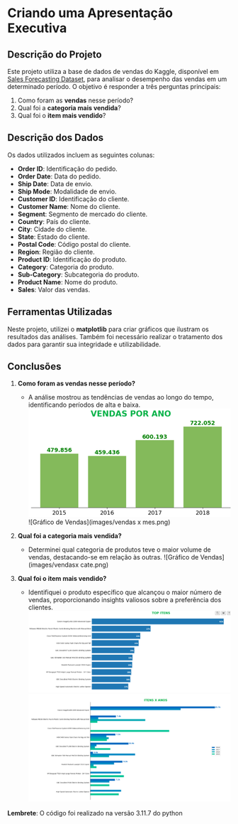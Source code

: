 
# Criando uma Apresentação Executiva

## Descrição do Projeto

Este projeto utiliza a base de dados de vendas do Kaggle, disponível em [Sales Forecasting Dataset](https://www.kaggle.com/datasets/rohitsahoo/sales-forecasting), para analisar o desempenho das vendas em um determinado período. O objetivo é responder a três perguntas principais:

1. Como foram as **vendas** nesse período?
2. Qual foi a **categoria mais vendida**?
3. Qual foi o **item mais vendido**?

## Descrição dos Dados

Os dados utilizados incluem as seguintes colunas:

- **Order ID**: Identificação do pedido.
- **Order Date**: Data do pedido.
- **Ship Date**: Data de envio.
- **Ship Mode**: Modalidade de envio.
- **Customer ID**: Identificação do cliente.
- **Customer Name**: Nome do cliente.
- **Segment**: Segmento de mercado do cliente.
- **Country**: País do cliente.
- **City**: Cidade do cliente.
- **State**: Estado do cliente.
- **Postal Code**: Código postal do cliente.
- **Region**: Região do cliente.
- **Product ID**: Identificação do produto.
- **Category**: Categoria do produto.
- **Sub-Category**: Subcategoria do produto.
- **Product Name**: Nome do produto.
- **Sales**: Valor das vendas.

## Ferramentas Utilizadas

Neste projeto, utilizei o **matplotlib** para criar gráficos que ilustram os resultados das análises. Também foi necessário realizar o tratamento dos dados para garantir sua integridade e utilizabilidade.

## Conclusões

1. **Como foram as vendas nesse período?**
    - A análise mostrou as tendências de vendas ao longo do tempo, identificando períodos de alta e baixa.
    ![Gráfico de Vendas](images/vendasxano.png)
        ![Gráfico de Vendas](images/vendas x mes.png)


2. **Qual foi a categoria mais vendida?**
    - Determinei qual categoria de produtos teve o maior volume de vendas, destacando-se em relação às outras.
        ![Gráfico de Vendas](images/vendasx cate.png)


3. **Qual foi o item mais vendido?**
    - Identifiquei o produto específico que alcançou o maior número de vendas, proporcionando insights valiosos sobre a preferência dos clientes.
        ![Gráfico de Vendas](images/topitens.png)
    ![Gráfico de Vendas](images/itensxanos.png)



**Lembrete**: O código foi realizado na versão 3.11.7 do python
